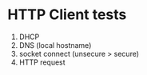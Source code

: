 # HTTP Client tests

1. DHCP
2. DNS (local hostname)
3. socket connect (unsecure > secure)
4. HTTP request